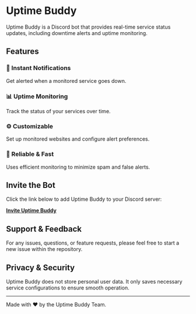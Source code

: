 # Uptime Buddy

Uptime Buddy is a Discord bot that provides real-time service status updates, including downtime alerts and uptime monitoring.

## Features
### 🔔 Instant Notifications
Get alerted when a monitored service goes down.

### 📊 Uptime Monitoring
Track the status of your services over time.

### ⚙️ Customizable
Set up monitored websites and configure alert preferences.

### 🚀 Reliable & Fast
Uses efficient monitoring to minimize spam and false alerts.

## Invite the Bot
Click the link below to add Uptime Buddy to your Discord server:

[**Invite Uptime Buddy**](https://discord.com/oauth2/authorize?client_id=1350170665722056735&permissions=2147567616&integration_type=0&scope=bot+applications.commands)

## Support & Feedback
For any issues, questions, or feature requests, please feel free to start a new issue within the repository.

## Privacy & Security
Uptime Buddy does not store personal user data. It only saves necessary service configurations to ensure smooth operation.

---
Made with ❤️ by the Uptime Buddy Team.

